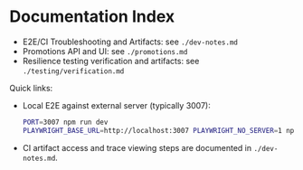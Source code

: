 # Documentation Index

- E2E/CI Troubleshooting and Artifacts: see `./dev-notes.md`
- Promotions API and UI: see `./promotions.md`
- Resilience testing verification and artifacts: see `./testing/verification.md`

Quick links:
- Local E2E against external server (typically 3007):
  ```bash
  PORT=3007 npm run dev
  PLAYWRIGHT_BASE_URL=http://localhost:3007 PLAYWRIGHT_NO_SERVER=1 npx playwright test
  ```
- CI artifact access and trace viewing steps are documented in `./dev-notes.md`.
